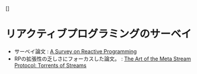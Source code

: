 []

# リアクティブプログラミングのサーベイ

- サーベイ論文
  : [A Survey on Reactive Programming](https://dl.acm.org/doi/abs/10.1145/2501654.2501666?casa_token=6O18dg3f5d0AAAAA:wdgWP6esK0K6OCtSZ1CpHOW4mNguMywPQAt2j3SW7zo58k351VdCTAQrhJ1mUm3JDnVipLtM86Y_C_Q)
- RPの拡張性の乏しさにフォーカスした論文。
  : [The Art of the Meta Stream Protocol: Torrents of Streams](https://programming-journal.org/2022/6/2/)
